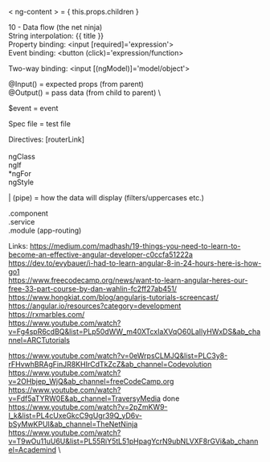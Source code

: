 < ng-content > = { this.props.children }

10 - Data flow (the net ninja) \
String interpolation: {{ title }} \
Property binding: <input [required]='expression'> \
Event binding: <button (click)='expression/function> 

Two-way binding: <input [(ngModel)]='model/object'>

@Input() = expected props (from parent) \
@Output() = pass data (from child to parent) \

$event = event

Spec file = test file

Directives:
[routerLink] \
<router-outlet> \
ngClass \
ngIf \
*ngFor \
ngStyle

| (pipe) = how the data will display (filters/uppercases etc.)

.component \
.service \
.module (app-routing)

Links:
https://medium.com/madhash/19-things-you-need-to-learn-to-become-an-effective-angular-developer-c0ccfa51222a \
https://dev.to/evybauer/i-had-to-learn-angular-8-in-24-hours-here-is-how-go1 \
https://www.freecodecamp.org/news/want-to-learn-angular-heres-our-free-33-part-course-by-dan-wahlin-fc2ff27ab451/ \
https://www.hongkiat.com/blog/angularjs-tutorials-screencast/ \
https://angular.io/resources?category=development \
https://rxmarbles.com/ \
https://www.youtube.com/watch?v=Fg4spR6cdBQ&list=PLp50dWW_m40XTcxIaXVqO60LaIlyHWxDS&ab_channel=ARCTutorials


https://www.youtube.com/watch?v=0eWrpsCLMJQ&list=PLC3y8-rFHvwhBRAgFinJR8KHIrCdTkZcZ&ab_channel=Codevolution \
https://www.youtube.com/watch?v=2OHbjep_WjQ&ab_channel=freeCodeCamp.org \
https://www.youtube.com/watch?v=Fdf5aTYRW0E&ab_channel=TraversyMedia done \
https://www.youtube.com/watch?v=2pZmKW9-I_k&list=PL4cUxeGkcC9gUgr39Q_yD6v-bSyMwKPUI&ab_channel=TheNetNinja \
https://www.youtube.com/watch?v=T9wOu11uU6U&list=PL55RiY5tL51pHpagYcrN9ubNLVXF8rGVi&ab_channel=Academind \
